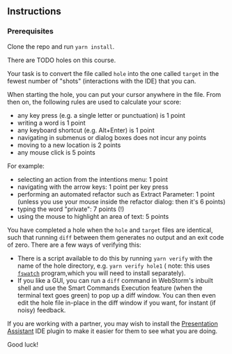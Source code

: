 ## Instructions
### Prerequisites
Clone the repo and run `yarn install`.

There are TODO holes on this course. 

Your task is to convert the file called `hole` into the one called `target` in the fewest number of "shots" (interactions with the IDE) that you can. 

When starting the hole, you can put your cursor anywhere in the file. From then on, the following rules are used to calculate your score:
- any key press (e.g. a single letter or punctuation) is 1 point
- writing a word is 1 point 
- any keyboard shortcut (e.g. Alt+Enter) is 1 point
- navigating in submenus or dialog boxes does not incur any points
- moving to a new location is 2 points 
- any mouse click is 5 points

For example: 
- selecting an action from the intentions menu: 1 point
- navigating with the arrow keys: 1 point per key press
- performing an automated refactor such as Extract Parameter: 1 point (unless you use your mouse inside the refactor dialog: then it's 6 points)
- typing the word "private": 7 points (!)
- using the mouse to highlight an area of text: 5 points


You have completed a hole when the `hole` and `target` files are identical, such that running `diff` between them generates no output and an exit code of zero. There are a few ways of verifying this:
* There is a script available to do this by running `yarn verify` with the name of the hole directory, e.g. `yarn verify hole1`
( note: this uses [`fswatch`](https://github.com/emcrisostomo/fswatch) program,which you will need to install separately).
* If you like a GUI, you can run a `diff` command in WebStorm's inbuilt shell and use the Smart Commands Execution feature (when the terminal text goes green) to pop up a diff window. You can then even edit the hole file in-place in the diff window if you want, for instant (if noisy) feedback.

If you are working with a partner, you may wish to install the [Presentation Assistant](https://plugins.jetbrains.com/plugin/7345-presentation-assistant) IDE plugin to make it easier for them to see what you are doing.

Good luck!

